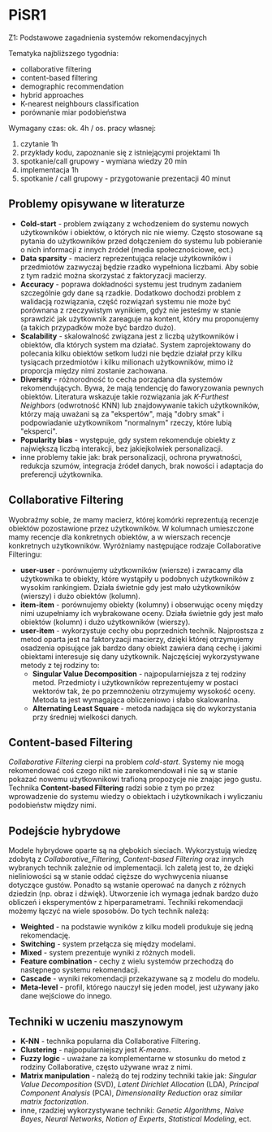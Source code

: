 # PiSR1
Z1: Podstawowe zagadnienia systemów rekomendacyjnych

Tematyka najbliższego tygodnia:  
- collaborative filtering
- content-based filtering
- demographic recommendation
- hybrid approaches
- K-nearest neighbours classification
- porównanie miar podobieństwa

Wymagany czas: ok. 4h / os. pracy własnej:  
1. czytanie 1h
2. przykłady kodu, zapoznanie się z
istniejącymi projektami 1h
3. spotkanie/call grupowy - wymiana wiedzy
20 min
4. implementacja 1h
5. spotkanie / call grupowy - przygotowanie
prezentacji 40 minut

## Problemy opisywane w literaturze

- **Cold-start** - problem związany z wchodzeniem do systemu nowych użytkowników i obiektów, o których nic nie wiemy. Często stosowane są pytania do użytkowników przed dołączeniem do systemu lub pobieranie o nich informacji z innych źródeł (media społecznościowe, ect.)
- **Data sparsity** - macierz reprezentująca relacje użytkowników i przedmiotów zazwyczaj będzie rzadko wypełniona liczbami. Aby sobie z tym radzić można skorzystać z faktoryzacji macierzy.
- **Accuracy** - poprawa dokładności systemu jest trudnym zadaniem szczególnie gdy dane są rzadkie. Dodatkowo dochodzi problem z walidacją rozwiązania, część rozwiązań systemu nie może być porównana z rzeczywistym wynikiem, gdyż nie jesteśmy w stanie sprawdzić jak użytkownik zareaguje na kontent, który mu proponujemy (a takich przypadków może być bardzo dużo).
- **Scalability** - skalowalność związana jest z liczbą użytkowników i obiektów, dla których system ma działać. System zaprojektowany do polecania kilku obiektów setkom ludzi nie będzie działał przy kilku tysiącach przedmiotów i kilku milionach użytkowników, mimo iż proporcja między nimi zostanie zachowana. 
- **Diversity** - różnorodność to cecha porządana dla systemów rekomendujących. Bywa, że mają tendencję do faworyzowania pewnych obiektów. Literatura wskazuje takie rozwiązania jak _K-Furthest Neighbors_ (odwrotność KNN) lub znajdowywanie takich użytkowników, którzy mają uważani są za "ekspertów", mają "dobry smak" i podpowiadanie użytkownikom "normalnym" rzeczy, które lubią "eksperci".
- **Popularity bias** - występuje, gdy system rekomenduje obiekty z największą liczbą interakcji, bez jakiejkolwiek personalizacji.
- inne problemy takie jak: brak personalizacji, ochrona prywatności, redukcja szumów, integracja źródeł danych, brak nowości i adaptacja do preferencji użytkownika.


## Collaborative Filtering

Wyobraźmy sobie, że mamy macierz, której komórki reprezentują recenzje obiektów pozostawione przez użytkowników. W kolumnach umieszczone mamy recencje dla konkretnych obiektów, a w wierszach recencje konkretnych użytkowników. Wyróżniamy następujące rodzaje Collaborative Filteringu:

- **user-user** - porównujemy użytkowników (wiersze) i zwracamy dla użytkownika te obiekty, które wystąpiły u podobnych użytkowników z wysokim rankingiem. Działa świetnie gdy jest mało użytkowników (wierszy) i dużo obiektów (kolumn).
- **item-item** - porównujemy obiekty (kolumny) i obserwując oceny między nimi uzupełniamy ich wybrakowane oceny. Działa świetnie gdy jest mało obiektów (kolumn) i dużo użytkowników (wierszy). 
- **user-item** - wykorzystuje cechy obu poprzednich technik. Najprostsza z metod oparta jest na faktoryzacji macierzy, dzięki której otrzymujemy osadzenia opisujące jak bardzo dany obiekt zawiera daną cechę i jakimi obiektami interesuje się dany użytkownik. Najczęściej wykorzystywane metody z tej rodziny to:
    - **Singular Value Decomposition** - najpopularniejsza z tej rodziny metod. Przedmioty i użytkowników reprezentujemy w postaci wektorów tak, że po przemnożeniu otrzymujemy wysokość oceny. Metoda ta jest wymagająca obliczeniowo i słabo skalowanlna.
    - **Alternating Least Square** - metoda nadająca się do wykorzystania przy średniej wielkości danych.

## Content-based Filtering

_Collaborative Filtering_ cierpi na problem _cold-start_. Systemy nie mogą rekomendować coś czego nikt nie zarekomendował i nie są w stanie pokazać nowemu użytkownikowi trafioną propozycje nie znając jego gustu. Technika **Content-based Filtering** radzi sobie z tym po przez wprowadzenie do systemu wiedzy o obiektach i użytkownikach i wyliczaniu podobieństw między nimi. 

## Podejście hybrydowe

Modele hybrydowe oparte są na głębokich sieciach. Wykorzystują wiedzę zdobytą z _Collaborative_Filtering_, _Content-based Filtering_ oraz innych wybranych technik zależnie od implementacji. Ich zaletą jest to, że dzięki nieliniowości są w stanie oddać cięższe do wychwycenia niuanse dotyczące gustów. Ponadto są wstanie operować na danych z różnych dziedzin (np. obraz i dźwięk). Utworzenie ich wymaga jednak bardzo dużo obliczeń i eksperymentów z hiperparametrami. Techniki rekomendacji możemy łączyć na wiele sposobów. Do tych technik należą:

- **Weighted** - na podstawie wyników z kilku modeli produkuje się jedną rekomendację.
- **Switching** - system przełącza się między modelami.
- **Mixed** - system prezentuje wyniki z różnych modeli.
- **Feature combination** - cechy z wielu systemów przechodzą do następnego systemu rekomendacji.
- **Cascade** - wyniki rekomendacji przekazywane są z modelu do modelu.
- **Meta-level** - profil, którego nauczył się jeden model, jest używany jako dane wejściowe do innego.

## Techniki w uczeniu maszynowym

- **K-NN** - technika popularna dla Collaborative Filtering.
- **Clustering** - najpopularniejszy jest _K-means_. 
- **Fuzzy logic** - uważane za komplementarne w stosunku do metod z rodziny Collaborative, często używane wraz z nimi.
- **Matrix manipulation** - należą do tej rodziny techniki takie jak: _Singular Value Decomposition_ (SVD), _Latent Dirichlet Allocation_ (LDA), _Principal Component Analysis_ (PCA), _Dimensionality Reduction_ oraz _similar matrix factorization_.
- inne, rzadziej wykorzystywane techniki: _Genetic Algorithms_, _Naive Bayes_, _Neural Networks_, _Notion of Experts_, _Statistical Modeling_, ect.

